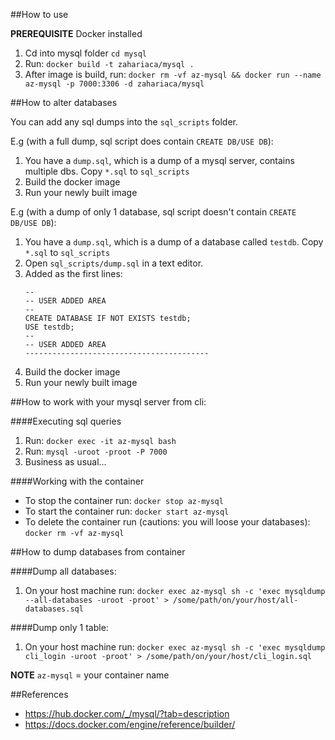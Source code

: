 ##How to use

**PREREQUISITE** Docker installed

1. Cd into mysql folder
   `cd mysql`
2. Run:
   `docker build -t zahariaca/mysql .`
3. After image is build, run:
   `docker rm -vf az-mysql && docker run --name az-mysql -p 7000:3306 -d zahariaca/mysql`

##How to alter databases

You can add any sql dumps into the `sql_scripts` folder.

E.g (with a full dump, sql script does contain `CREATE DB/USE DB`):

1. You have a `dump.sql`, which is a dump of a mysql server, contains multiple dbs. Copy `*.sql` to `sql_scripts`
2. Build the docker image
3. Run your newly built image

E.g (with a dump of only 1 database, sql script doesn't contain `CREATE DB/USE DB`):

1. You have a `dump.sql`, which is a dump of a database called `testdb`. Copy `*.sql` to `sql_scripts`
2. Open `sql_scripts/dump.sql` in a text editor.
3. Added as the first lines:
   ```
   --
   -- USER ADDED AREA
   --
   CREATE DATABASE IF NOT EXISTS testdb;
   USE testdb;
   --
   -- USER ADDED AREA
   -----------------------------------------
   ```
4. Build the docker image
5. Run your newly built image

##How to work with your mysql server from cli:

####Executing sql queries

1. Run:
   `docker exec -it az-mysql bash`
2. Run:
   `mysql -uroot -proot -P 7000`
3. Business as usual...

####Working with the container

- To stop the container run:
  `docker stop az-mysql`
- To start the container run:
  `docker start az-mysql`
- To delete the container run (cautions: you will loose your databases):
  `docker rm -vf az-mysql`

##How to dump databases from container

####Dump all databases:

1. On your host machine run:
   `docker exec az-mysql sh -c 'exec mysqldump --all-databases -uroot -proot' > /some/path/on/your/host/all-databases.sql`

####Dump only 1 table:

1. On your host machine run:
   `docker exec az-mysql sh -c 'exec mysqldump cli_login -uroot -proot' > /some/path/on/your/host/cli_login.sql`

**NOTE** `az-mysql` = your container name

##References

- https://hub.docker.com/_/mysql/?tab=description
- https://docs.docker.com/engine/reference/builder/
